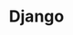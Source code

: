 ---
layout: default
title: Django
parent: Language & Framework
nav_order: 6
has_children: true
permalink: /docs/language/django
---
